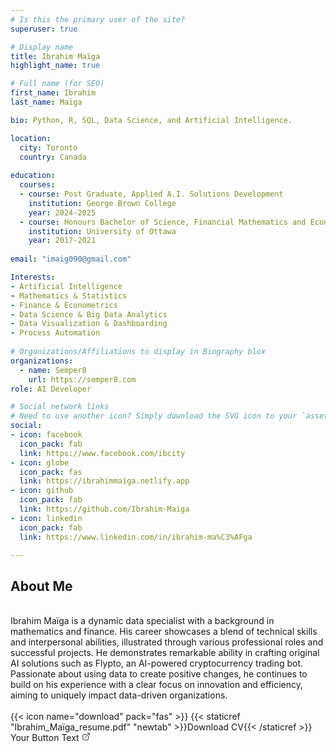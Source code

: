 ```yaml
---
# Is this the primary user of the site?
superuser: true

# Display name
title: Ibrahim Maïga
highlight_name: true

# Full name (for SEO)
first_name: Ibrahim
last_name: Maïga

bio: Python, R, SQL, Data Science, and Artificial Intelligence.

location:
  city: Toronto
  country: Canada
  
education:
  courses:
  - course: Post Graduate, Applied A.I. Solutions Development
    institution: George Brown College
    year: 2024-2025
  - course: Honours Bachelor of Science, Financial Mathematics and Economics
    institution: University of Ottawa
    year: 2017-2021
    
email: "imaig090@gmail.com"

Interests:
- Artificial Intelligence
- Mathematics & Statistics
- Finance & Econometrics
- Data Science & Big Data Analytics
- Data Visualization & Dashboarding
- Process Automation
  
# Organizations/Affiliations to display in Biography blox
organizations:
  - name: Semper8
    url: https://semper8.com
role: AI Developer

# Social network links
# Need to use another icon? Simply download the SVG icon to your `assets/media/icons/` folder.
social:
- icon: facebook
  icon_pack: fab
  link: https://www.facebook.com/ibcity
- icon: globe
  icon_pack: fas
  link: https://ibrahimmaiga.netlify.app
- icon: github
  icon_pack: fab
  link: https://github.com/Ibrahim-Maiga
- icon: linkedin
  icon_pack: fab
  link: https://www.linkedin.com/in/ibrahim-ma%C3%AFga

---
```

## **About Me**
<br>
Ibrahim Maïga is a dynamic data specialist with a background in mathematics and finance. His career showcases a blend of technical skills and interpersonal abilities, illustrated through various professional roles and successful projects. He demonstrates remarkable ability in crafting original AI solutions such as Flypto, an AI-powered cryptocurrency trading bot. Passionate about using data to create positive changes, he continues to build on his experience with a clear focus on innovation and efficiency, aiming to uniquely impact data-driven organizations.
<br><br>
<span class="btn btn-outline-primary btn-page-header btn-download">
 {{< icon name="download" pack="fas" >}} {{< staticref "Ibrahim_Maïga_resume.pdf" "newtab" >}}Download CV{{< /staticref >}}
</span>

<a class="btn bg-gradient-to-r from-primary-200 to-primary-100 hover:bg-[length:100%_3px] group-hover:bg-[length:100%_10px] dark:from-primary-800 dark:to-primary-900">
    Your Button Text
    <svg style="height:1em" class="inline-flex h-6 w-6 pl-2" viewBox="0 0 24 24">
        <path fill="none" stroke="currentcolor" stroke-linecap="round" stroke-linejoin="round" stroke-width="1.5" d="M13.5 6H5.25A2.25 2.25 0 003 8.25v10.5A2.25 2.25 0 005.25 21h10.5A2.25 2.25 0 0018 18.75V10.5m-10.5 6L21 3m0 0h-5.25M21 3v5.25"></path>
    </svg>
</a>



